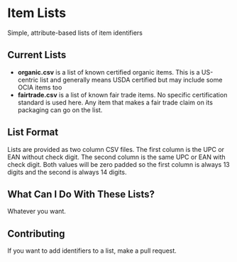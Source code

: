 # Item Lists
Simple, attribute-based lists of item identifiers

## Current Lists
* **organic.csv** is a list of known certified organic items. This is a US-centric list and generally means USDA certified but may include some OCIA items too
* **fairtrade.csv** is a list of known fair trade items. No specific certification standard is used here. Any item that makes a fair trade claim on its packaging can go on the list.

## List Format
Lists are provided as two column CSV files. The first column is the UPC or EAN without check digit. The second column is the same UPC or EAN with check digit. Both values will be zero padded so the first column is always 13 digits and the second is always 14 digits.

## What Can I Do With These Lists?
Whatever you want.

## Contributing
If you want to add identifiers to a list, make a pull request.
